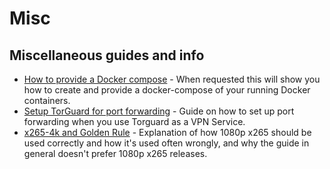 # Misc

## Miscellaneous guides and info

- [How to provide a Docker compose](/Misc/how-to-provide-a-docker-compose/) - When requested this will show you how to create and provide a docker-compose of your running Docker containers.
- [Setup TorGuard for port forwarding](/Misc/How-to-setup-Torguard-for-port-forwarding/) - Guide on how to set up port forwarding when you use Torguard as a VPN Service.
- [x265-4k and Golden Rule](/Misc/x265-4k/) - Explanation of how 1080p x265 should be used correctly and how it's used often wrongly, and why the guide in general doesn't prefer 1080p x265 releases.
